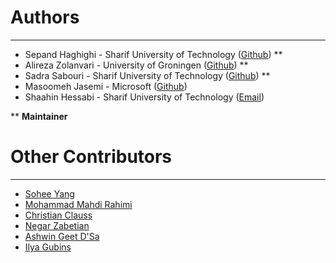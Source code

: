 # Authors #

----------
- Sepand Haghighi - Sharif University of Technology ([Github](https://github.com/sepandhaghighi)) **
- Alireza Zolanvari  - University of Groningen ([Github](https://github.com/AlirezaZolanvari)) **
- Sadra Sabouri - Sharif University of Technology ([Github](https://github.com/sadrasabouri)) **
- Masoomeh Jasemi - Microsoft ([Github](https://github.com/MasoomehJasemi))
- Shaahin Hessabi - Sharif University of Technology ([Email](mailto:hessabi@sharif.edu))

** **Maintainer**

# Other Contributors #
----------
- [Sohee Yang](https://github.com/soheeyang)
- [Mohammad Mahdi Rahimi](https://github.com/mahi97)
- [Christian Clauss](https://github.com/cclauss)
- [Negar Zabetian](https://github.com/negarzabetian)
- [Ashwin Geet D'Sa](https://github.com/GeetDsa)
- [Ilya Gubins](https://github.com/the-lay)
